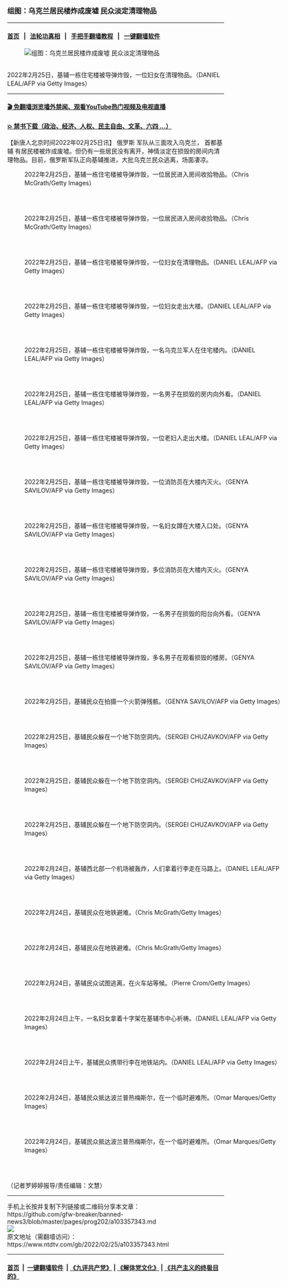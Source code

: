 ### 组图：乌克兰居民楼炸成废墟 民众淡定清理物品
------------------------

#### [首页](https://github.com/gfw-breaker/banned-news3/blob/master/README.md) &nbsp;&nbsp;|&nbsp;&nbsp; [法轮功真相](https://github.com/begood0513/basic/blob/master/README.md)  &nbsp;&nbsp;|&nbsp;&nbsp; [手把手翻墙教程](https://github.com/gfw-breaker/guides/wiki)  &nbsp;&nbsp;|&nbsp;&nbsp; [一键翻墙软件](https://github.com/gfw-breaker/nogfw/blob/master/README.md)  



<div><div class="featured_image">
 <figure>
  <img alt="组图：乌克兰居民楼炸成废墟 民众淡定清理物品" src="https://i.ntdtv.com/assets/uploads/2022/02/GettyImages-1238744375-800x450.jpg"/>
 </figure><br/>
 <span class="caption">
  2022年2月25日，基辅一栋住宅楼被导弹炸毁，一位妇女在清理物品。（DANIEL LEAL/AFP via Getty Images）
 </span>
</div>
</div><hr/>

#### [ 🎬  免翻墙浏览墙外禁闻、观看YouTube热门视频及电视直播](https://github.com/gfw-breaker/HelloWorld)

#### [ 💥  禁书下载（政治、经济、人权、民主自由、文革、六四 ...）](https://github.com/gfw-breaker/books/blob/master/README.md)

<div><div class="post_content" itemprop="articleBody">
 <p>
  【新唐人北京时间2022年02月25日讯】
  <ok href="https://www.ntdtv.com/gb/俄罗斯.htm">
   俄罗斯
  </ok>
  军队从三面攻入乌克兰，
  <ok href="https://www.ntdtv.com/gb/首都基辅.htm">
   首都基辅
  </ok>
  有居民楼被炸成废墟。但仍有一些居民没有离开，神情淡定在损毁的房间内清理物品。目前，俄罗斯军队正向基辅推进，大批乌克兰民众逃离，场面凄凉。
 </p>
 <figure class="wp-caption alignnone" id="attachment_103357350" style="width: 600px">
  <img alt="" class="size-medium wp-image-103357350" src="https://i.ntdtv.com/assets/uploads/2022/02/GettyImages-1372720189-600x400.jpg">
   <br/><figcaption class="wp-caption-text">
    2022年2月25日，基辅一栋住宅楼被导弹炸毁，一位居民进入房间收拾物品。（Chris McGrath/Getty Images）
   </figcaption><br/>
  </img>
 </figure><br/>
 <figure class="wp-caption alignnone" id="attachment_103357351" style="width: 600px">
  <img alt="" class="size-medium wp-image-103357351" src="https://i.ntdtv.com/assets/uploads/2022/02/GettyImages-1372719523-600x400.jpg">
   <br/><figcaption class="wp-caption-text">
    2022年2月25日，基辅一栋住宅楼被导弹炸毁，一位居民进入房间收拾物品。（Chris McGrath/Getty Images）
   </figcaption><br/>
  </img>
 </figure><br/>
 <figure class="wp-caption alignnone" id="attachment_103357356" style="width: 600px">
  <img alt="" class="size-medium wp-image-103357356" src="https://i.ntdtv.com/assets/uploads/2022/02/GettyImages-1238744777-600x400.jpg"/>
  <br/><figcaption class="wp-caption-text">
   2022年2月25日，基辅一栋住宅楼被导弹炸毁，一位妇女在清理物品。（DANIEL LEAL/AFP via Getty Images）
  </figcaption><br/>
 </figure><br/>
 <figure class="wp-caption alignnone" id="attachment_103357357" style="width: 600px">
  <img alt="" class="size-medium wp-image-103357357" src="https://i.ntdtv.com/assets/uploads/2022/02/GettyImages-1238744736-600x400.jpg"/>
  <br/><figcaption class="wp-caption-text">
   2022年2月25日，基辅一栋住宅楼被导弹炸毁，一位妇女走出大楼。（DANIEL LEAL/AFP via Getty Images）
  </figcaption><br/>
 </figure><br/>
 <figure class="wp-caption alignnone" id="attachment_103357358" style="width: 600px">
  <img alt="" class="size-medium wp-image-103357358" src="https://i.ntdtv.com/assets/uploads/2022/02/GettyImages-1238744658-600x400.jpg"/>
  <br/><figcaption class="wp-caption-text">
   2022年2月25日，基辅一栋住宅楼被导弹炸毁，一名乌克兰军人在住宅楼内。（DANIEL LEAL/AFP via Getty Images）
  </figcaption><br/>
 </figure><br/>
 <figure class="wp-caption alignnone" id="attachment_103357359" style="width: 600px">
  <img alt="" class="size-medium wp-image-103357359" src="https://i.ntdtv.com/assets/uploads/2022/02/GettyImages-1238744312-600x400.jpg"/>
  <br/><figcaption class="wp-caption-text">
   2022年2月25日，基辅一栋住宅楼被导弹炸毁，一名男子在损毁的房内向外看。（DANIEL LEAL/AFP via Getty Images）
  </figcaption><br/>
 </figure><br/>
 <figure class="wp-caption alignnone" id="attachment_103357360" style="width: 600px">
  <img alt="" class="size-medium wp-image-103357360" src="https://i.ntdtv.com/assets/uploads/2022/02/GettyImages-1238744311-600x400.jpg"/>
  <br/><figcaption class="wp-caption-text">
   2022年2月25日，基辅一栋住宅楼被导弹炸毁，一位老妇人走出大楼。（DANIEL LEAL/AFP via Getty Images）
  </figcaption><br/>
 </figure><br/>
 <figure class="wp-caption alignnone" id="attachment_103357361" style="width: 600px">
  <img alt="" class="size-medium wp-image-103357361" src="https://i.ntdtv.com/assets/uploads/2022/02/GettyImages-1238744243-600x400.jpg"/>
  <br/><figcaption class="wp-caption-text">
   2022年2月25日，基辅一栋住宅楼被导弹炸毁，一位消防员在大楼内灭火。（GENYA SAVILOV/AFP via Getty Images）
  </figcaption><br/>
 </figure><br/>
 <figure class="wp-caption alignnone" id="attachment_103357362" style="width: 600px">
  <img alt="" class="size-medium wp-image-103357362" src="https://i.ntdtv.com/assets/uploads/2022/02/GettyImages-1238744219-600x389.jpg"/>
  <br/><figcaption class="wp-caption-text">
   2022年2月25日，基辅一栋住宅楼被导弹炸毁，一名妇女蹲在大楼入口处。（GENYA SAVILOV/AFP via Getty Images）
  </figcaption><br/>
 </figure><br/>
 <figure class="wp-caption alignnone" id="attachment_103357363" style="width: 600px">
  <img alt="" class="size-medium wp-image-103357363" src="https://i.ntdtv.com/assets/uploads/2022/02/GettyImages-1238744121-600x400.jpg"/>
  <br/><figcaption class="wp-caption-text">
   2022年2月25日，基辅一栋住宅楼被导弹炸毁，多位消防员在大楼内灭火。（GENYA SAVILOV/AFP via Getty Images）
  </figcaption><br/>
 </figure><br/>
 <figure class="wp-caption alignnone" id="attachment_103357364" style="width: 600px">
  <img alt="" class="size-medium wp-image-103357364" src="https://i.ntdtv.com/assets/uploads/2022/02/GettyImages-1238744041-600x400.jpg"/>
  <br/><figcaption class="wp-caption-text">
   2022年2月25日，基辅一栋住宅楼被导弹炸毁，一名男子在损毁的阳台向外看。（GENYA SAVILOV/AFP via Getty Images）
  </figcaption><br/>
 </figure><br/>
 <figure class="wp-caption alignnone" id="attachment_103357365" style="width: 600px">
  <img alt="" class="size-medium wp-image-103357365" src="https://i.ntdtv.com/assets/uploads/2022/02/GettyImages-1238744020-600x399.jpg"/>
  <br/><figcaption class="wp-caption-text">
   2022年2月25日，基辅一栋住宅楼被导弹炸毁，多名男子在观看损毁的楼房。（GENYA SAVILOV/AFP via Getty Images）
  </figcaption><br/>
 </figure><br/>
 <figure class="wp-caption alignnone" id="attachment_103357366" style="width: 600px">
  <img alt="" class="size-medium wp-image-103357366" src="https://i.ntdtv.com/assets/uploads/2022/02/GettyImages-1238743916-600x399.jpg"/>
  <br/><figcaption class="wp-caption-text">
   2022年2月25日，基辅民众在拍摄一个火箭弹残骸。（GENYA SAVILOV/AFP via Getty Images）
  </figcaption><br/>
 </figure><br/>
 <figure class="wp-caption alignnone" id="attachment_103357367" style="width: 600px">
  <img alt="" class="size-medium wp-image-103357367" src="https://i.ntdtv.com/assets/uploads/2022/02/GettyImages-1238743513-600x399.jpg"/>
  <br/><figcaption class="wp-caption-text">
   2022年2月25日，基辅民众躲在一个地下防空洞内。（SERGEI CHUZAVKOV/AFP via Getty Images）
  </figcaption><br/>
 </figure><br/>
 <figure class="wp-caption alignnone" id="attachment_103357368" style="width: 600px">
  <img alt="" class="size-medium wp-image-103357368" src="https://i.ntdtv.com/assets/uploads/2022/02/GettyImages-1238743436-600x422.jpg"/>
  <br/><figcaption class="wp-caption-text">
   2022年2月25日，基辅民众躲在一个地下防空洞内。（SERGEI CHUZAVKOV/AFP via Getty Images）
  </figcaption><br/>
 </figure><br/>
 <figure class="wp-caption alignnone" id="attachment_103357369" style="width: 600px">
  <img alt="" class="size-medium wp-image-103357369" src="https://i.ntdtv.com/assets/uploads/2022/02/GettyImages-1238743299-600x394.jpg"/>
  <br/><figcaption class="wp-caption-text">
   2022年2月25日，基辅民众躲在一个地下防空洞内。（SERGEI CHUZAVKOV/AFP via Getty Images）
  </figcaption><br/>
 </figure><br/>
 <figure class="wp-caption alignnone" id="attachment_103357370" style="width: 600px">
  <img alt="" class="size-medium wp-image-103357370" src="https://i.ntdtv.com/assets/uploads/2022/02/GettyImages-1238727137-600x400.jpg"/>
  <br/><figcaption class="wp-caption-text">
   2022年2月24日，基辅西北部一个机场被轰炸，人们拿着行李走在马路上。（DANIEL LEAL/AFP via Getty Images）
  </figcaption><br/>
 </figure><br/>
 <figure class="wp-caption alignnone" id="attachment_103357354" style="width: 600px">
  <img alt="" class="size-medium wp-image-103357354" src="https://i.ntdtv.com/assets/uploads/2022/02/GettyImages-1372601897-600x400.jpg"/>
  <br/><figcaption class="wp-caption-text">
   2022年2月24日，基辅民众在地铁避难。（Chris McGrath/Getty Images）
  </figcaption><br/>
 </figure><br/>
 <figure class="wp-caption alignnone" id="attachment_103357355" style="width: 600px">
  <img alt="" class="size-medium wp-image-103357355" src="https://i.ntdtv.com/assets/uploads/2022/02/GettyImages-1372595404-600x400.jpg"/>
  <br/><figcaption class="wp-caption-text">
   2022年2月24日，基辅民众在地铁避难。（Chris McGrath/Getty Images）
  </figcaption><br/>
 </figure><br/>
 <figure class="wp-caption alignnone" id="attachment_103357371" style="width: 600px">
  <img alt="" class="size-medium wp-image-103357371" src="https://i.ntdtv.com/assets/uploads/2022/02/GettyImages-1238720844-600x400.jpg"/>
  <br/><figcaption class="wp-caption-text">
   2022年2月24日，基辅民众试图逃离，在火车站等候。（Pierre Crom/Getty Images）
  </figcaption><br/>
 </figure><br/>
 <figure class="wp-caption alignnone" id="attachment_103357372" style="width: 600px">
  <img alt="" class="size-medium wp-image-103357372" src="https://i.ntdtv.com/assets/uploads/2022/02/GettyImages-1238719933-600x400.jpg"/>
  <br/><figcaption class="wp-caption-text">
   2022年2月24日上午，一名妇女拿着十字架在基辅市中心祈祷。（DANIEL LEAL/AFP via Getty Images）
  </figcaption><br/>
 </figure><br/>
 <figure class="wp-caption alignnone" id="attachment_103357374" style="width: 600px">
  <img alt="" class="size-medium wp-image-103357374" src="https://i.ntdtv.com/assets/uploads/2022/02/GettyImages-1238718197-1-600x400.jpg"/>
  <br/><figcaption class="wp-caption-text">
   2022年2月24日上午，基辅民众携带行李在地铁站内。（DANIEL LEAL/AFP via Getty Images）
  </figcaption><br/>
 </figure><br/>
 <figure class="wp-caption alignnone" id="attachment_103357352" style="width: 600px">
  <img alt="" class="size-medium wp-image-103357352" src="https://i.ntdtv.com/assets/uploads/2022/02/GettyImages-1372716221-600x400.jpg"/>
  <br/><figcaption class="wp-caption-text">
   2022年2月24日，基辅民众抵达波兰普热梅斯尔，在一个临时避难所。（Omar Marques/Getty Images）
  </figcaption><br/>
 </figure><br/>
 <figure class="wp-caption alignnone" id="attachment_103357353" style="width: 600px">
  <img alt="" class="size-medium wp-image-103357353" src="https://i.ntdtv.com/assets/uploads/2022/02/GettyImages-1372606343-600x400.jpg"/>
  <br/><figcaption class="wp-caption-text">
   2022年2月24日，基辅民众抵达波兰普热梅斯尔，在一个临时避难所。（Omar Marques/Getty Images）
  </figcaption><br/>
 </figure><br/>
 <p>
  （记者罗婷婷报导/责任编辑：文慧）
 </p>
 <div class="single_ad">
 </div>
</div>
</div>
<hr/>
手机上长按并复制下列链接或二维码分享本文章：<br/>
https://github.com/gfw-breaker/banned-news3/blob/master/pages/prog202/a103357343.md <br/>
<a href='https://github.com/gfw-breaker/banned-news3/blob/master/pages/prog202/a103357343.md'><img src='https://github.com/gfw-breaker/banned-news3/blob/master/pages/prog202/a103357343.md.png'/></a> <br/>
原文地址（需翻墙访问）：https://www.ntdtv.com/gb/2022/02/25/a103357343.html


------------------------
#### [首页](https://github.com/gfw-breaker/banned-news3/blob/master/README.md) &nbsp;|&nbsp; [一键翻墙软件](https://github.com/gfw-breaker/nogfw/blob/master/README.md) &nbsp;| [《九评共产党》](https://github.com/gfw-breaker/9ping.md/blob/master/README.md#九评之一评共产党是什么) | [《解体党文化》](https://github.com/gfw-breaker/jtdwh.md/blob/master/README.md) | [《共产主义的终极目的》](https://github.com/gfw-breaker/gczydzjmd.md/blob/master/README.md)


<img src='http://gfw-breaker.win/banned-news3/pages/prog202/a103357343.md' width='0px' height='0px'/>